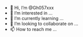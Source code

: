 - 👋 Hi, I’m @Gh057xxx
- 👀 I’m interested in ...
- 🌱 I’m currently learning ...
- 💞️ I’m looking to collaborate on ...
- 📫 How to reach me ...

<!---
Gh057xxx/Gh057xxx is a ✨ special ✨ repository because its `README.md` (this file) appears on your GitHub profile.
You can click the Preview link to take a look at your changes.
--->
